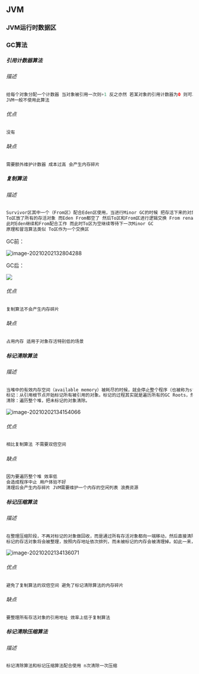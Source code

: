 ## JVM

### JVM运行时数据区

### GC算法

##### 引用计数器算法

###### 描述

```java
给每个对象分配一个计数器 当对象被引用一次则+1 反之亦然 若某对象的引用计数器为0 则可以删除
JVM一般不使用此算法    
```

###### 优点

```java
没有
```

###### 缺点

```java
需要额外维护计数器 成本过高 会产生内存碎片
```

##### 复制算法

###### 描述

```java
Survivor区其中一个（From区）配合Eden区使用，当进行Minor GC的时候 把存活下来的对象复制到另一个Survivor区（To区域）
To区放了所有的存活对象 而Eden From都空了 然后To区和From区进行逻辑交换 From rename-> To,To rename-> From 
此时Eden继续和From配合工作 而此时To区为空继续等待下一次Minor GC
原理和冒泡算法类似 To区作为一个交换区
```

GC前：

![image-20210202132804288](https://img2020.cnblogs.com/blog/1689384/202005/1689384-20200514004232276-984785021.png)

GC后：

![](https://img2020.cnblogs.com/blog/1689384/202005/1689384-20200514004237536-1710367861.png)

###### 优点

```java
复制算法不会产生内存碎片
```

###### 缺点

```java
占用内存 适用于对象存活特别低的场景
```

##### 标记清除算法

###### 描述

```java
当堆中的有效内存空间（available memory）被耗尽的时候，就会停止整个程序（也被称为stop the world），然后进行两项工作，第一项则是标记，第二项则是清除。
标记：从引用根节点开始标记所有被引用的对象。标记的过程其实就是遍历所有的GC Roots，然后将所有GC Roots可达的对象标记为存活的对象。
清除：遍历整个堆，把未标记的对象清除。    
```

![image-20210202134154066](https://img2018.cnblogs.com/blog/1522745/202001/1522745-20200120174155809-391256654.png)

###### 优点

```java
相比复制算法 不需要双倍空间
```

###### 缺点

```java
因为要遍历整个堆 效率低
会造成程序中止 用户体验不好
清理后会产生内存碎片 JVM需要维护一个内存的空闲列表 浪费资源    
```

##### 标记压缩算法

###### 描述

```java
在整理压缩阶段，不再对标记的对象做回收，而是通过所有存活对象都向一端移动，然后直接清除边界以外的内存。
标记的存活对象将会被整理，按照内存地址依次排列，而未被标记的内存会被清理掉。如此一来，当我们需要给新对象分配内存时，JVM只需要持有一个内存的起始地址即可，这比维护一个空闲列表显然少了许多开销。
```

![image-20210202134136071](https://img2018.cnblogs.com/blog/1522745/202001/1522745-20200120174218465-2097322430.png)

###### 优点

```java
避免了复制算法的双倍空间 避免了标记清除算法的内存碎片
```

###### 缺点

```java
要整理所有存活对象的引用地址 效率上低于复制算法 
```

##### 标记清除压缩算法

###### 描述

```java
标记清除算法和标记压缩算法配合使用 n次清除一次压缩
```



